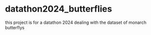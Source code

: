 # datathon2024_butterflies
this project is for a datathon 2024 dealing with the dataset of monarch butterflys 
